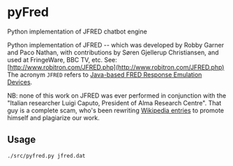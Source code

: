 # pyFred

Python implementation of JFRED chatbot engine

Python implementation of JFRED -- which was developed by Robby Garner and Paco Nathan, 
with contributions by Søren Gjellerup Christiansen, and used at FringeWare, BBC TV, etc.
See: [http://www.robitron.com/JFRED.php](http://www.robitron.com/JFRED.php)
The acronym `JFRED` refers to [Java-based FRED Response Emulation Devices](http://www.robitron.com/fredhist.html).

NB: none of this work on JFRED was ever performed in conjunction with the
"Italian researcher Luigi Caputo, President of Alma Research Centre".
That guy is a complete scam, who's been rewriting [Wikipedia entries](http://en.wikipedia.org/wiki/Paco_Nathan)
to promote himself and plagiarize our work.


## Usage
```
./src/pyfred.py jfred.dat
```
